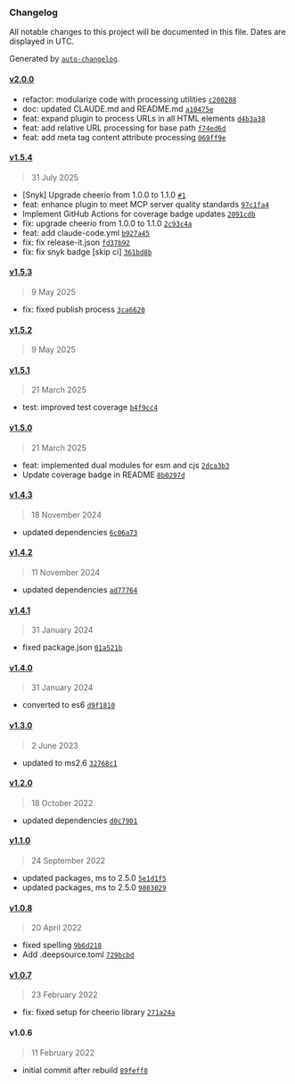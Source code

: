 ### Changelog

All notable changes to this project will be documented in this file. Dates are displayed in UTC.

Generated by [`auto-changelog`](https://github.com/CookPete/auto-changelog).

#### [v2.0.0](https://github.com/wernerglinka/metalsmith-safe-links/compare/v1.5.4...v2.0.0)

- refactor: modularize code with processing utilities [`c200288`](https://github.com/wernerglinka/metalsmith-safe-links/commit/c20028826a660342a23759c1b0e84ef4fe3b2e12)
- doc: updated CLAUDE.md and README.md [`a10475e`](https://github.com/wernerglinka/metalsmith-safe-links/commit/a10475ed21ba342600167c1e05ee19d1f92a9fd9)
- feat: expand plugin to process URLs in all HTML elements [`d4b3a38`](https://github.com/wernerglinka/metalsmith-safe-links/commit/d4b3a3850bb2f949f7b369f57166c86e9da5e4d9)
- feat: add relative URL processing for base path [`f74ed6d`](https://github.com/wernerglinka/metalsmith-safe-links/commit/f74ed6dfb05625a425fa44f1ee4226fc8b1d97cd)
- feat: add meta tag content attribute processing [`069ff9e`](https://github.com/wernerglinka/metalsmith-safe-links/commit/069ff9e0decbc5b8c1d50ab14b1ba7fb40c32be1)

#### [v1.5.4](https://github.com/wernerglinka/metalsmith-safe-links/compare/v1.5.3...v1.5.4)

> 31 July 2025

- [Snyk] Upgrade cheerio from 1.0.0 to 1.1.0 [`#1`](https://github.com/wernerglinka/metalsmith-safe-links/pull/1)
- feat: enhance plugin to meet MCP server quality standards [`97c1fa4`](https://github.com/wernerglinka/metalsmith-safe-links/commit/97c1fa45d38d87f293a06b67e7abd73c363026da)
- Implement GitHub Actions for coverage badge updates [`2091cdb`](https://github.com/wernerglinka/metalsmith-safe-links/commit/2091cdb0ca60de6f7a47af96c53a1f4922f14af4)
- fix: upgrade cheerio from 1.0.0 to 1.1.0 [`2c93c4a`](https://github.com/wernerglinka/metalsmith-safe-links/commit/2c93c4af0aa4181b09bb2a070170f642fd58e3ee)
- feat: add claude-code.yml [`b927a45`](https://github.com/wernerglinka/metalsmith-safe-links/commit/b927a45b47166cd91163876035743c84a02ddbfa)
- fix: fix release-it.json [`fd37b92`](https://github.com/wernerglinka/metalsmith-safe-links/commit/fd37b92fbd76593bd849d04e6aa544a8c2c72030)
- fix: fix snyk badge [skip ci] [`361bd8b`](https://github.com/wernerglinka/metalsmith-safe-links/commit/361bd8b813f5913060d6ee8f115fbbe2c7778e18)

#### [v1.5.3](https://github.com/wernerglinka/metalsmith-safe-links/compare/v1.5.2...v1.5.3)

> 9 May 2025

- fix: fixed publish process [`3ca6620`](https://github.com/wernerglinka/metalsmith-safe-links/commit/3ca66206160274109398b611f85266c2bc050ba8)

#### [v1.5.2](https://github.com/wernerglinka/metalsmith-safe-links/compare/v1.5.1...v1.5.2)

> 9 May 2025

#### [v1.5.1](https://github.com/wernerglinka/metalsmith-safe-links/compare/v1.5.0...v1.5.1)

> 21 March 2025

- test: improved test coverage [`b4f9cc4`](https://github.com/wernerglinka/metalsmith-safe-links/commit/b4f9cc422db9c6d3698cb6fbfbadb670e365715e)

#### [v1.5.0](https://github.com/wernerglinka/metalsmith-safe-links/compare/v1.4.3...v1.5.0)

> 21 March 2025

- feat: implemented dual modules for esm and cjs [`2dca3b3`](https://github.com/wernerglinka/metalsmith-safe-links/commit/2dca3b31ed074f81fc3e5227edb986783df5ac33)
- Update coverage badge in README [`8b0297d`](https://github.com/wernerglinka/metalsmith-safe-links/commit/8b0297da7a1a16f63a9d6c6a2bfa9c1b899cbb36)

#### [v1.4.3](https://github.com/wernerglinka/metalsmith-safe-links/compare/v1.4.2...v1.4.3)

> 18 November 2024

- updated dependencies [`6c06a73`](https://github.com/wernerglinka/metalsmith-safe-links/commit/6c06a739aab19ad2d9fd8a6b21a44186ac1275bf)

#### [v1.4.2](https://github.com/wernerglinka/metalsmith-safe-links/compare/v1.4.1...v1.4.2)

> 11 November 2024

- updated dependencies [`ad77764`](https://github.com/wernerglinka/metalsmith-safe-links/commit/ad777640aea8c93416b84134761c7fc466eb046a)

#### [v1.4.1](https://github.com/wernerglinka/metalsmith-safe-links/compare/v1.4.0...v1.4.1)

> 31 January 2024

- fixed package.json [`01a521b`](https://github.com/wernerglinka/metalsmith-safe-links/commit/01a521b89dcd66b5a5f10181c71094a646821869)

#### [v1.4.0](https://github.com/wernerglinka/metalsmith-safe-links/compare/v1.3.0...v1.4.0)

> 31 January 2024

- converted to es6 [`d9f1810`](https://github.com/wernerglinka/metalsmith-safe-links/commit/d9f1810b9b14d4c90dc681dffb66da86f6e7659c)

#### [v1.3.0](https://github.com/wernerglinka/metalsmith-safe-links/compare/v1.2.0...v1.3.0)

> 2 June 2023

- updated to ms2.6 [`32768c1`](https://github.com/wernerglinka/metalsmith-safe-links/commit/32768c1c9f44290167bf9a0658b784a4af74f417)

#### [v1.2.0](https://github.com/wernerglinka/metalsmith-safe-links/compare/v1.1.0...v1.2.0)

> 18 October 2022

- updated dependencies [`d0c7901`](https://github.com/wernerglinka/metalsmith-safe-links/commit/d0c7901fa8667ea366a262e2d55cf4da66f24278)

#### [v1.1.0](https://github.com/wernerglinka/metalsmith-safe-links/compare/v1.0.8...v1.1.0)

> 24 September 2022

- updated packages, ms to 2.5.0 [`5e1d1f5`](https://github.com/wernerglinka/metalsmith-safe-links/commit/5e1d1f5968d9e6a9c930716c67a7c0ce12a5f731)
- updated packages, ms to 2.5.0 [`9803029`](https://github.com/wernerglinka/metalsmith-safe-links/commit/9803029b13bf232a319122ba1a5f233b4005908b)

#### [v1.0.8](https://github.com/wernerglinka/metalsmith-safe-links/compare/v1.0.7...v1.0.8)

> 20 April 2022

- fixed spelling [`9b6d218`](https://github.com/wernerglinka/metalsmith-safe-links/commit/9b6d218652aa1aa0fdda04788382d3e80bd351c5)
- Add .deepsource.toml [`729bcbd`](https://github.com/wernerglinka/metalsmith-safe-links/commit/729bcbd7766592e959280ad7840c0568102648f0)

#### [v1.0.7](https://github.com/wernerglinka/metalsmith-safe-links/compare/v1.0.6...v1.0.7)

> 23 February 2022

- fix: fixed setup for cheerio library [`271a24a`](https://github.com/wernerglinka/metalsmith-safe-links/commit/271a24a3c61323d7eee96cfdfaff9088df716b91)

#### v1.0.6

> 11 February 2022

- initial commit after rebuild [`89feff8`](https://github.com/wernerglinka/metalsmith-safe-links/commit/89feff861c5916b43ce928dedf8729b712a0d8f9)
